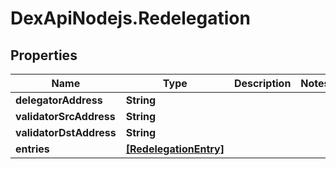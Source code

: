 # DexApiNodejs.Redelegation

## Properties

Name | Type | Description | Notes
------------ | ------------- | ------------- | -------------
**delegatorAddress** | **String** |  | 
**validatorSrcAddress** | **String** |  | 
**validatorDstAddress** | **String** |  | 
**entries** | [**[RedelegationEntry]**](RedelegationEntry.md) |  | 


